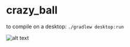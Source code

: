 # crazy_ball
to compile on a desktop:
`./gradlew desktop:run`


![alt text][logo]


[logo]: https://cloud.githubusercontent.com/assets/8490641/6615954/7b6f9c68-c8b1-11e4-9a40-81ce77a91aef.png "Logo Title Text 2"
